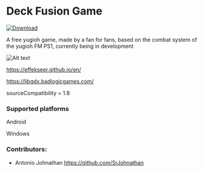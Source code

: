 # Deck Fusion Game


[![Download](https://api.bintray.com/packages/srjohnathan/gdx.effekseer/gdx.effekseer/images/download.svg) ](https://bintray.com/srjohnathan/gdx.effekseer/gdx.effekseer/_latestVersion)


A free yugioh game, made by a fan for fans, based on the combat system of the yugioh FM PS1, currently being in development


![Alt text](https://thumbs.gfycat.com/ThickDistinctDunnart-size_restricted.gif?raw=true "Title")

https://effekseer.github.io/en/

https://libgdx.badlogicgames.com/

sourceCompatibility = 1.8

### Supported platforms

Android 

Windows

### Contributors:
* Antonio Johnathan       https://github.com/SrJohnathan


